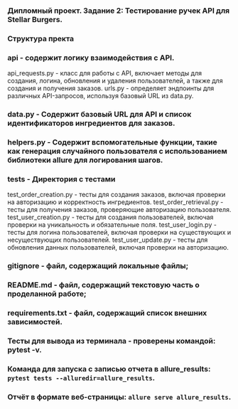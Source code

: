 ### Дипломный проект. Задание 2: Тестирование ручек API для Stellar Burgers.

### Структура пректа

### api - содержит логику взаимодействия с API.
  api_requests.py - класс для работы с API, включает методы для создания, логина, обновления и удаления пользователей, 
                    а также для создания и получения заказов.
  urls.py - определяет эндпоинты для различных API-запросов, используя базовый URL из data.py.

### data.py - Содержит базовый URL для API и список идентификаторов ингредиентов для заказов.

### helpers.py - Содержит вспомогательные функции, такие как генерация случайного пользователя с использованием библиотеки allure для логирования шагов.

### tests - Директория с тестами
  test_order_creation.py - тесты для создания заказов, включая проверки на авторизацию и корректность ингредиентов.
  test_order_retrieval.py - тесты для получения заказов, проверяющие авторизацию пользователя.
  test_user_creation.py - тесты для создания пользователей, включая проверки на уникальность и обязательные поля.
  test_user_login.py - тесты для логина пользователей, включая проверки на существующих и несуществующих пользователей.
  test_user_update.py - тесты для обновления данных пользователей, включая проверки на авторизацию.

### gitignore - файл, содержащий локальные файлы;
### README.md - файл, содержащий текстовую часть о проделанной работе; 
### requirements.txt - файл, содержащий список внешних зависимостей.

### Тесты для вывода из терминала - проверены командой: pytest -v. 
### Команда для запуска с записью отчета в allure_results: `pytest tests --alluredir=allure_results`.
### Отчёт в формате веб-страницы: `allure serve allure_results`. 












